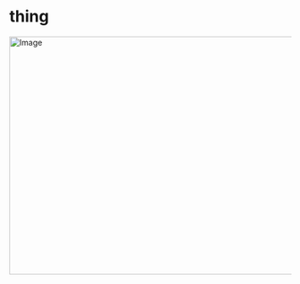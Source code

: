 # thing

<img width="737" height="425" alt="Image" src="https://github.com/user-attachments/assets/f619ed61-034a-40fa-856e-88b446887298" />
